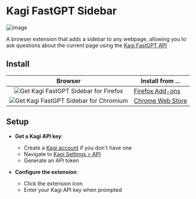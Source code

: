 # Kagi FastGPT Sidebar

![image](https://github.com/user-attachments/assets/e287fb61-224e-4dfb-a8b7-7894d499c08b)

A browser extension that adds a sidebar to any webpage, allowing you to ask questions about the current page using the [Kagi FastGPT API](https://help.kagi.com/kagi/api/fastgpt.html)

## Install

| Browser   | Install from ... |
| :-------: | ---------------- |
| <img src="https://github.com/user-attachments/assets/b0136512-56a5-4856-8c50-4971c957a24f" alt="Get Kagi FastGPT Sidebar for Firefox"> | <a href="https://addons.mozilla.org/en-US/firefox/addon/c4538cfd57d847a69447/">Firefox Add-ons</a> |
| <img src="https://github.com/user-attachments/assets/5463ef88-873b-4516-8514-5277664cfde7" alt="Get Kagi FastGPT Sidebar for Chromium"> | <a href="https://chromewebstore.google.com/detail/kagi-fastgpt-sidebar/nanobjnbcapkhbkbaffmclfoebfjlbjj">Chrome Web Store</a> |

## Setup

- **Get a Kagi API key**:
   - Create a [Kagi account](https://kagi.com) if you don't have one
   - Navigate to [Kagi Settings > API](https://kagi.com/settings?p=api)
   - Generate an API token

- **Configure the extension**:
   - Click the extension icon
   - Enter your Kagi API key when prompted
